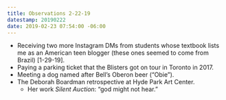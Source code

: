 ```yaml
---
title: Observations 2-22-19
datestamp: 20190222
date: 2019-02-23 07:54:00 -06:00
---
```


- Receiving two more Instagram DMs from students whose textbook lists me as an American teen blogger (these ones seemed to come from Brazil) [1-29-19].
- Paying a parking ticket that the Blisters got on tour in Toronto in 2017.
- Meeting a dog named after Bell’s Oberon beer (“Obie”).
- The Deborah Boardman retrospective at Hyde Park Art Center.
	- Her work *Silent Auction*: “god might not hear.”
